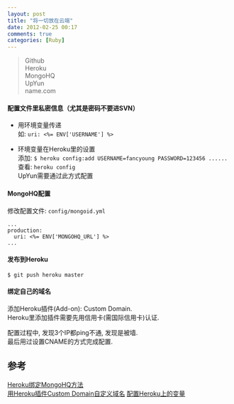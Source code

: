 ```yaml
---
layout: post
title: "将一切放在云端"
date: 2012-02-25 00:17
comments: true
categories: [Ruby]
---
```

> Github  
> Heroku  
> MongoHQ  
> UpYun  
> name.com  

#### 配置文件里私密信息（尤其是密码不要进SVN）
- 用环境变量传递  
如: `uri: <%= ENV['USERNAME'] %>`

- 环境变量在Heroku里的设置  
添加: `$ heroku config:add USERNAME=fancyoung PASSWORD=123456 ......`  
查看: `heroku config`  
UpYun需要通过此方式配置  

#### MongoHQ配置
修改配置文件: `config/mongoid.yml`
```
...
production:
  uri: <%= ENV['MONGOHQ_URL'] %>
...
```

#### 发布到Heroku
`$ git push heroku master`

#### 绑定自己的域名
添加Heroku插件(Add-on): Custom Domain.  
Heroku里添加插件需要先用信用卡(需国际信用卡)认证.  

配置过程中, 发现3个IP都ping不通, 发现是被墙.  
最后用过设置CNAME的方式完成配置.  

## 参考
[Heroku绑定MongoHQ方法](http://devcenter.heroku.com/articles/mongohq)  
[用Heroku插件Custom Domain自定义域名](http://devcenter.heroku.com/articles/custom-domains)
[配置Heroku上的变量](http://devcenter.heroku.com/articles/config-vars)  
